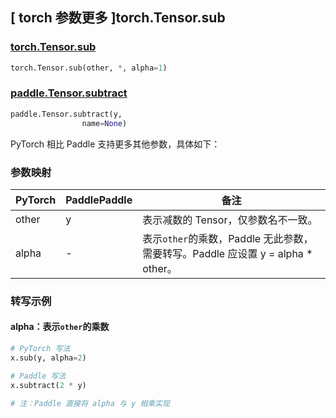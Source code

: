 ## [ torch 参数更多 ]torch.Tensor.sub
### [torch.Tensor.sub](https://pytorch.org/docs/stable/generated/torch.Tensor.sub.html#torch.Tensor.sub)

```python
torch.Tensor.sub(other, *, alpha=1)
```

### [paddle.Tensor.subtract](https://www.paddlepaddle.org.cn/documentation/docs/zh/develop/api/paddle/subtract_cn.html#subtract)

```python
paddle.Tensor.subtract(y,
                name=None)
```

PyTorch 相比 Paddle 支持更多其他参数，具体如下：
### 参数映射

| PyTorch       | PaddlePaddle | 备注                                                   |
| ------------- | ------------ | ------------------------------------------------------ |
| other         | y            | 表示减数的 Tensor，仅参数名不一致。  |
| alpha         | -            | 表示`other`的乘数，Paddle 无此参数，需要转写。Paddle 应设置 y = alpha * other。  |


### 转写示例
#### alpha：表示`other`的乘数
```python
# PyTorch 写法
x.sub(y, alpha=2)

# Paddle 写法
x.subtract(2 * y)

# 注：Paddle 直接将 alpha 与 y 相乘实现
```
